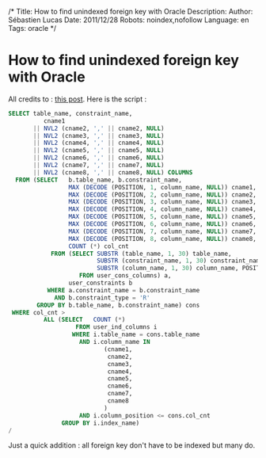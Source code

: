/*
Title: How to find unindexed foreign key with Oracle
Description: 
Author: Sébastien Lucas
Date: 2011/12/28
Robots: noindex,nofollow
Language: en
Tags: oracle
*/
# How to find unindexed foreign key with Oracle

All credits to : [this post](http://asktom.oracle.com/pls/asktom/f?p=100:11:0::::P11_QUESTION_ID:4530093713805#26568859366976). Here is the script : 
```sql
SELECT table_name, constraint_name,
          cname1
       || NVL2 (cname2, ',' || cname2, NULL)
       || NVL2 (cname3, ',' || cname3, NULL)
       || NVL2 (cname4, ',' || cname4, NULL)
       || NVL2 (cname5, ',' || cname5, NULL)
       || NVL2 (cname6, ',' || cname6, NULL)
       || NVL2 (cname7, ',' || cname7, NULL)
       || NVL2 (cname8, ',' || cname8, NULL) COLUMNS
  FROM (SELECT   b.table_name, b.constraint_name,
                 MAX (DECODE (POSITION, 1, column_name, NULL)) cname1,
                 MAX (DECODE (POSITION, 2, column_name, NULL)) cname2,
                 MAX (DECODE (POSITION, 3, column_name, NULL)) cname3,
                 MAX (DECODE (POSITION, 4, column_name, NULL)) cname4,
                 MAX (DECODE (POSITION, 5, column_name, NULL)) cname5,
                 MAX (DECODE (POSITION, 6, column_name, NULL)) cname6,
                 MAX (DECODE (POSITION, 7, column_name, NULL)) cname7,
                 MAX (DECODE (POSITION, 8, column_name, NULL)) cname8,
                 COUNT (*) col_cnt
            FROM (SELECT SUBSTR (table_name, 1, 30) table_name,
                         SUBSTR (constraint_name, 1, 30) constraint_name,
                         SUBSTR (column_name, 1, 30) column_name, POSITION
                    FROM user_cons_columns) a,
                 user_constraints b
           WHERE a.constraint_name = b.constraint_name
             AND b.constraint_type = 'R'
        GROUP BY b.table_name, b.constraint_name) cons
 WHERE col_cnt >
          ALL (SELECT   COUNT (*)
                   FROM user_ind_columns i
                  WHERE i.table_name = cons.table_name
                    AND i.column_name IN
                           (cname1,
                            cname2,
                            cname3,
                            cname4,
                            cname5,
                            cname6,
                            cname7,
                            cname8
                           )
                    AND i.column_position <= cons.col_cnt
               GROUP BY i.index_name)
/
```

Just a quick addition : all foreign key don't have to be indexed but many do.


